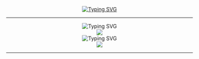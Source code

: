 <div align="center" dir="auto">
  	<a href="https://git.io/typing-svg">
	<img src="https://readme-typing-svg.demolab.com?font=Jersey+25+Charted&size=40&duration=2000&pause=3000&color=000000&background=FFFFFF00&center=true&vCenter=true&random=false&width=435&lines=welcome+to+my+github" alt="Typing SVG" /></a>
</div>

<hr/>
<div align="center" dir="auto">
 	<img src="https://readme-typing-svg.demolab.com?font=Jersey+25+Charted&duration=2000&pause=100000&color=000000&center=true&vCenter=true&random=false&width=435&lines=Tech+Stack" alt="Typing SVG" /></a>
</div>
<div align=center>
	<img src="https://img.shields.io/badge/Python-3776AB?style=for-the-badge&logo=Python&logoColor=white">
    <br>
</div>

<div align="center" dir="auto">
	<img src="https://readme-typing-svg.demolab.com?font=Jersey+25+Charted&duration=2000&pause=100000&color=000000&center=true&vCenter=true&random=false&width=435&lines=Blog" alt="Typing SVG" /></a>
</div>
<div align=center>
	<a href="https://velog.io/@moneyandjelly_/posts" target "_blank">
	<img src="https://img.shields.io/badge/Velog-20C997?style=for-the-badge&logo=Velog&logoColor=white">
    <br>
<hr/>
